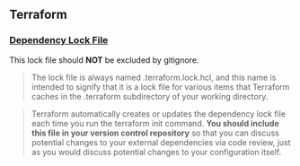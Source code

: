 ## Terraform


### [Dependency Lock File](https://www.terraform.io/language/files/dependency-lock)
This lock file should **NOT** be excluded by gitignore.

> The lock file is always named .terraform.lock.hcl, and this name is intended to signify that it is a lock file for various items that Terraform caches in the .terraform subdirectory of your working directory.

> Terraform automatically creates or updates the dependency lock file each time you run the terraform init command. **You should include this file in your version control repository** so that you can discuss potential changes to your external dependencies via code review, just as you would discuss potential changes to your configuration itself.
